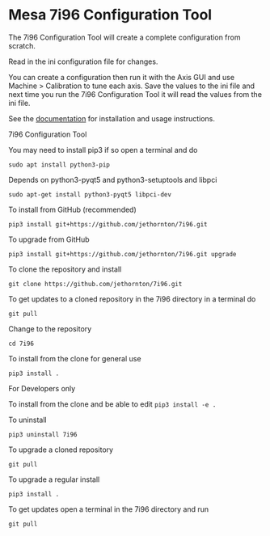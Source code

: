 # Mesa 7i96 Configuration Tool

The 7i96 Configuration Tool will create a complete configuration from scratch.

Read in the ini configuration file for changes.

You can create a configuration then run it with the Axis GUI and use
Machine > Calibration to tune each axis. Save the values to the ini file and
next time you run the 7i96 Configuration Tool it will read the values from the
ini file.

See the [documentation](https://jethornton.github.io/7i96/) for installation and
usage instructions.

7i96 Configuration Tool

You may need to install pip3 if so open a terminal and do

``sudo apt install python3-pip``

Depends on python3-pyqt5 and python3-setuptools and libpci

``sudo apt-get install python3-pyqt5 libpci-dev``


To install from GitHub (recommended)

``pip3 install git+https://github.com/jethornton/7i96.git``

To upgrade from GitHub

``pip3 install git+https://github.com/jethornton/7i96.git upgrade``


To clone the repository and install

``git clone https://github.com/jethornton/7i96.git``

To get updates to a cloned repository in the 7i96 directory in a terminal do

``git pull``


Change to the repository

``cd 7i96``

To install from the clone for general use

``pip3 install .``


For Developers only

To install from the clone and be able to edit
``pip3 install -e .``

To uninstall

``pip3 uninstall 7i96``

To upgrade a cloned repository

``git pull``

To upgrade a regular install

``pip3 install .``


To get updates open a terminal in the 7i96 directory and run

``git pull``


